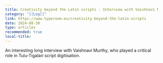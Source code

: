 ```yaml
---
title: Creativity beyond the Latin scripts - Interview with Vaishnavi Murthy
category: "[[Log]]"
link: https://www.typeroom.eu/creativity-beyond-the-latin-scripts
date: 2024-08-30
type: articles
recommended: true
local-title:
---
```

An interesting long interview with Vaishnavi Murthy, who played a critical role in Tulu-Tigalari script digitisation.